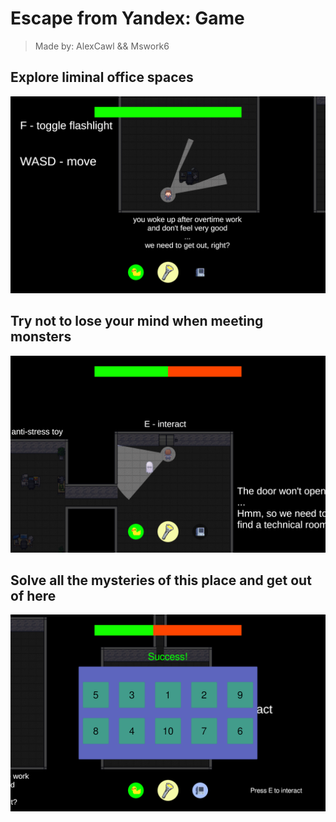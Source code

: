 # Escape from Yandex: Game

> Made by: AlexCawl && Mswork6

## Explore liminal office spaces

![](./.github/start.png)

## Try not to lose your mind when meeting monsters

![](./.github/enemy.png)

## Solve all the mysteries of this place and get out of here

![](./.github/task.png)
